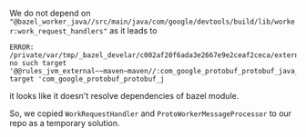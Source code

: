 We do not depend on `"@bazel_worker_java//src/main/java/com/google/devtools/build/lib/worker:work_request_handlers"` as it leads to

```
ERROR: /private/var/tmp/_bazel_develar/c002af20f6ada3e2667e9e2ceaf2ceca/external/rules_jvm_external~~maven~maven/BUILD: no such target '@@rules_jvm_external~~maven~maven//:com_google_protobuf_protobuf_java_util': target 'com_google_protobuf_protobuf_j
```

it looks like it doesn't resolve dependencies of bazel module.

So, we copied `WorkRequestHandler` and `ProtoWorkerMessageProcessor` to our repo as a temporary solution.